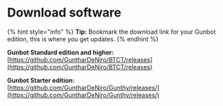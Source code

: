 # Download software

{% hint style="info" %}
**Tip:** Bookmark the download link for your Gunbot edition, this is where you get updates.
{% endhint %}

**Gunbot Standard edition and higher:** [https://github.com/GuntharDeNiro/BTCT/releases](https://github.com/GuntharDeNiro/BTCT/releases)

**Gunbot Starter edition:** [https://github.com/GuntharDeNiro/Gunthy/releases/](https://github.com/GuntharDeNiro/Gunthy/releases/)

